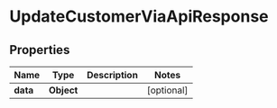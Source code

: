 

# UpdateCustomerViaApiResponse


## Properties

| Name | Type | Description | Notes |
|------------ | ------------- | ------------- | -------------|
|**data** | **Object** |  |  [optional] |



